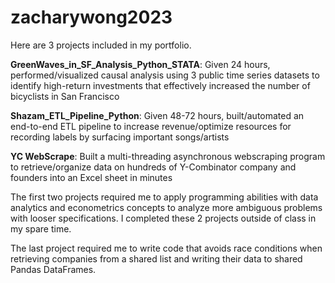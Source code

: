 # zacharywong2023

Here are 3 projects included in my portfolio. 

**GreenWaves_in_SF_Analysis_Python_STATA**: Given 24 hours, performed/visualized causal analysis using 3 public time series datasets to identify high-return investments that effectively increased the number of bicyclists in San Francisco

**Shazam_ETL_Pipeline_Python**: Given 48-72 hours, built/automated an end-to-end ETL pipeline to increase revenue/optimize resources for recording labels by surfacing important songs/artists

**YC WebScrape**: Built a multi-threading asynchronous webscraping program to retrieve/organize data on hundreds of Y-Combinator company and founders into an Excel sheet in minutes

The first two projects required me to apply programming abilities with data analytics and econometrics concepts to analyze more ambiguous problems with looser specifications. I completed these 2 projects outside of class in my spare time.

The last project required me to write code that avoids race conditions when retrieving companies from a shared list and writing their data to shared Pandas DataFrames.
